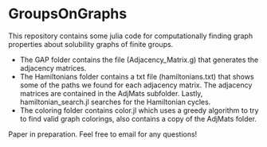 # GroupsOnGraphs

This repository contains some julia code for computationally finding graph properties about solubility graphs of finite groups. 

- The GAP folder contains the file (Adjacency_Matrix.g) that generates the adjacency matrices.
- The Hamiltonians folder contains a txt file (hamiltonians.txt) that shows some of the paths we found for each adjacency matrix. The adjacency matrices are contained in the AdjMats subfolder. Lastly, hamiltonian_search.jl searches for the Hamiltonian cycles.
- The coloring folder contains color.jl which uses a greedy algorithm to try to find valid graph colorings, also contains a copy of the AdjMats folder.

Paper in preparation. Feel free to email for any questions!
